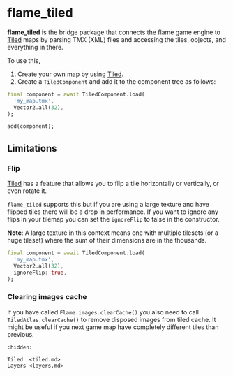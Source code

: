 # flame_tiled

**flame_tiled** is the bridge package that connects the flame game engine to [Tiled] maps by parsing
TMX (XML) files and accessing the tiles, objects, and everything in there.

To use this,

1. Create your own map by using [Tiled].
2. Create a `TiledComponent` and add it to the component tree as follows:

```dart
final component = await TiledComponent.load(
  'my_map.tmx',
  Vector2.all(32),
);

add(component);
```


## Limitations


### Flip

[Tiled] has a feature that allows you to flip a tile horizontally or vertically, or even rotate it.

`flame_tiled` supports this but if you are using a large texture and have flipped tiles there will
be a drop in performance. If you want to ignore any flips in your tilemap you can set the
`ignoreFlip` to false in the constructor.

**Note**: A large texture in this context means one with multiple tilesets (or a huge tileset)
where the sum of their dimensions are in the thousands.

```dart
final component = await TiledComponent.load(
  'my_map.tmx',
  Vector2.all(32),
  ignoreFlip: true,
);
```

### Clearing images cache

If you have called `Flame.images.clearCache()` you also need to call `TiledAtlas.clearCache()` to 
remove disposed images from tiled cache. It might be useful if you next game map have completely 
different tiles than previous.

[Tiled]: https://www.mapeditor.org/

```{toctree}
:hidden:

Tiled  <tiled.md>
Layers <layers.md>
```

